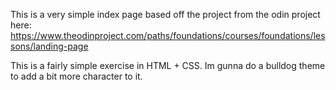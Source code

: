 This is a very simple index page based off the project from the odin project here: https://www.theodinproject.com/paths/foundations/courses/foundations/lessons/landing-page

This is a fairly simple exercise in HTML + CSS. Im gunna do a bulldog theme to add a bit more character to it.
